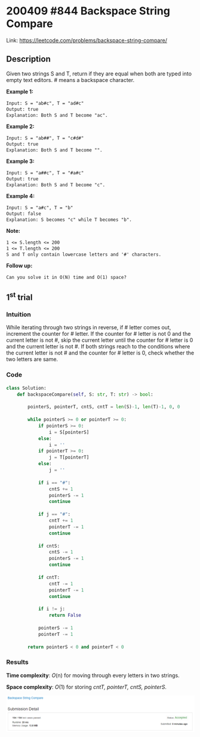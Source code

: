 # 200409 #844 Backspace String Compare
Link: https://leetcode.com/problems/backspace-string-compare/

## Description
Given two strings S and T, return if they are equal when both are typed into empty text editors. # means a backspace character.

**Example 1:**

    Input: S = "ab#c", T = "ad#c"
    Output: true
    Explanation: Both S and T become "ac".

**Example 2:**

    Input: S = "ab##", T = "c#d#"
    Output: true
    Explanation: Both S and T become "".

**Example 3:**

    Input: S = "a##c", T = "#a#c"
    Output: true
    Explanation: Both S and T become "c".

**Example 4:**

    Input: S = "a#c", T = "b"
    Output: false
    Explanation: S becomes "c" while T becomes "b".

**Note:**

    1 <= S.length <= 200
    1 <= T.length <= 200
    S and T only contain lowercase letters and '#' characters.

**Follow up:**

    Can you solve it in O(N) time and O(1) space?


## 1<sup>st</sup> trial

### Intuition
While iterating through two strings in reverse, if # letter comes out, increment the counter for # letter. If the counter for # letter is not 0 and the current letter is not #, skip the current letter until the counter for # letter is 0 and the current letter is not #. If both strings reach to the conditions where the current letter is not # and the counter for # letter is 0, check whether the two letters are same.


### Code
```python
class Solution:
    def backspaceCompare(self, S: str, T: str) -> bool:
        
        pointerS, pointerT, cntS, cntT = len(S)-1, len(T)-1, 0, 0
        
        while pointerS >= 0 or pointerT >= 0:
            if pointerS >= 0:
                i = S[pointerS]
            else:
                i = ''
            if pointerT >= 0:
                j = T[pointerT]
            else:
                j = ''
            
            if i == "#":
                cntS += 1
                pointerS -= 1
                continue
                
            if j == "#":
                cntT += 1
                pointerT -= 1
                continue
                
            if cntS:
                cntS -= 1
                pointerS -= 1
                continue
                
            if cntT:
                cntT -= 1
                pointerT -= 1
                continue
                
            if i != j:
                return False
            
            pointerS -= 1
            pointerT -= 1
            
        return pointerS < 0 and pointerT < 0
```

### Results
**Time complexity**: *O*(n) for moving through every letters in two strings.

**Space complexity**: *O*(1) for storing *cntT, pointerT, cntS, pointerS*.

![1st trial](https://github.com/minyookim/DailyCoding/blob/master/200409%20%23844%20Backspace%20String%20Compare/1st%20trial.PNG)
